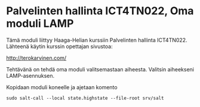 # Palvelinten hallinta ICT4TN022, Oma moduli LAMP

Tämä moduli liittyy Haaga-Helian kurssiin Palvelinten hallinta ICT4TN022. Lähteenä käytin kurssin opettajan sivustoa:

http://terokarvinen.com/


Tehtävänä on tehdä oma moduli valitsemastaan aiheesta. Valitsin aiheekseni LAMP-asennuksen. 

Kopidaan moduli koneelle ja ajetaan komento

    sudo salt-call --local state.highstate --file-root srv/salt
